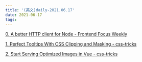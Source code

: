 ```yaml
---
title: '(英文)daily-2021.06.17'
date: 2021-06-17
tags:
---
```


[0. A better HTTP client for Node - Frontend Focus Weekly](https://nodeweekly.com/issues/393)

[1. Perfect Tooltips With CSS Clipping and Masking - css-tricks](https://css-tricks.com/perfect-tooltips-with-css-clipping-and-masking/)

[2. Start Serving Optimized Images in Vue - css-tricks](https://css-tricks.com/start-serving-optimized-images-in-vue/)